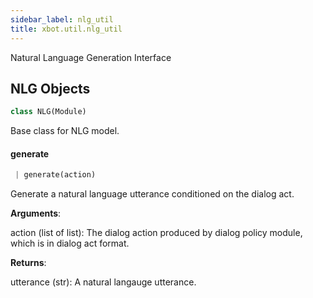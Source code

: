 ```yaml
---
sidebar_label: nlg_util
title: xbot.util.nlg_util
---
```


Natural Language Generation Interface

## NLG Objects

```python
class NLG(Module)
```

Base class for NLG model.

#### generate

```python
 | generate(action)
```

Generate a natural language utterance conditioned on the dialog act.

**Arguments**:

  action (list of list):
  The dialog action produced by dialog policy module, which is in dialog act format.

**Returns**:

  utterance (str):
  A natural langauge utterance.

